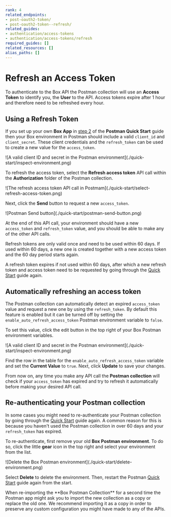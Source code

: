 ```yaml
---
rank: 4
related_endpoints:
- post-oauth2-token/
- post-oauth2-token--refresh/
related_guides:
- authentication/access-tokens
- authentication/access-tokens/refresh
required_guides: []
related_resources: []
alias_paths: []
---
```


# Refresh an Access Token

To authenticate to the Box API the Postman collection will use an **Access
Token** to identify you, the **User** to the API. Access tokens expire after 1
hour and therefore need to be refreshed every hour.

## Using a Refresh Token

If you set up your own **Box App** in [step
2](g://tooling/postman/quick-start/configure-box-app) of the **Postman Quick
Start** guide then your Box environment in Postman should include a valid
`client_id` and `client_secret`. These client credentials and the
`refresh_token` can be used to create a new value for the `access_token`.

<ImageFrame border center shadow>
  ![A valid client ID and secret in the Postman environment](./quick-start/inspect-environment.png)
</ImageFrame>

To refresh the access token, select the **Refresh access token** API call within
the **Authorization** folder of the Postman collection.

<ImageFrame border center shadow>
  ![The refresh access token API call in Postmam](./quick-start/select-refresh-access-token.png)
</ImageFrame>

Next, click the **Send** button to request a new `access_token`.

<ImageFrame border center shadow>
  ![Postman Send button](./quick-start/postman-send-button.png)
</ImageFrame>

At the end of this API call, your environment should have a new `access_token`
and `refresh_token` value, and you should be able to make any of the other API
calls.

<Message warning>
  Refresh tokens are only valid once and need to be used within 60 days. If used
  within 60 days, a new one is created together with a new access token and the
  60 day period starts again.

  A refresh token expires if not used within 60 days, after which a new refresh token
  and access token need to be requested by going through the [Quick
  Start](g://tooling/postman/quick-start) guide again.
</Message>

## Automatically refreshing an access token

The Postman collection can automatically detect an expired `access_token` value
and request a new one by using the `refresh_token`. By default this feature is
enabled but it can be turned off by setting the `enable_auto_refresh_access_token`
Postman environment variable to `false`.

To set this value, click the edit button in the top right of your Box Postman
environment variables.

<ImageFrame border center shadow>
  ![A valid client ID and secret in the Postman environment](./quick-start/inspect-environment.png)
</ImageFrame>

Find the row in the table for the `enable_auto_refresh_access_token` variable
and set the **Current Value** to `true`. Next, click **Update** to save your
changes.

From now on, any time you make any API call the **Postman collection** will
check if your `access_token` has expired and try to refresh it automatically
before making your desired API call.

## Re-authenticating your Postman collection

In some cases you might need to re-authenticate your Postman collection by going
through the [Quick Start](g://tooling/postman/quick-start) guide again. A common
reason for this is because you haven't used the Postman collection in over 60
days and your `refresh_token` has expired.

To re-authenticate, first remove your old **Box Postman environment**. To do so,
click the little **gear** icon in the top right and select your environment from
the list.

<ImageFrame border center shadow>
  ![Delete the Box Postman environment](./quick-start/delete-environment.png)
</ImageFrame>

Select **Delete** to delete the environment. Then, restart the Postman [Quick
Start](g://tooling/postman/quick-start) guide again from the start.

<Message warning>
  When re-importing the **Box Postman Collection** for a second time the Postman
  app might ask you to import the new collection as a copy or replace the old
  one. We recommend importing it as a copy in order to preserve any custom
  configuration you might have made to any of the APIs.
</Message>
